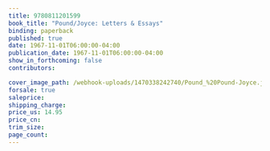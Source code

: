 ```yaml
---
title: 9780811201599
book_title: "Pound/Joyce: Letters & Essays"
binding: paperback
published: true
date: 1967-11-01T06:00:00-04:00
publication_date: 1967-11-01T06:00:00-04:00
show_in_forthcoming: false
contributors:

cover_image_path: /webhook-uploads/1470338242740/Pound_%20Pound-Joyce.jpg
forsale: true
saleprice:
shipping_charge:
price_us: 14.95
price_cn:
trim_size:
page_count:
---
```


